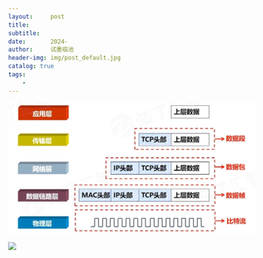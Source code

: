 ```yaml
---
layout:     post
title:      
subtitle:   
date:       2024-
author:     试墨临池
header-img: img/post_default.jpg
catalog: true
tags:
    - 
---
```




![](https://raw.githubusercontent.com/shimolinchi/shimolinchi.github.io/master/img/2024-08-02-%E8%AE%A1%E7%AE%97%E6%9C%BA%E7%BD%91%E7%BB%9C%E6%95%B4%E7%90%86/2.1.png)

![](https://raw.githubusercontent.com/shimolinchi/shimolinchi.github.io/master/img/)